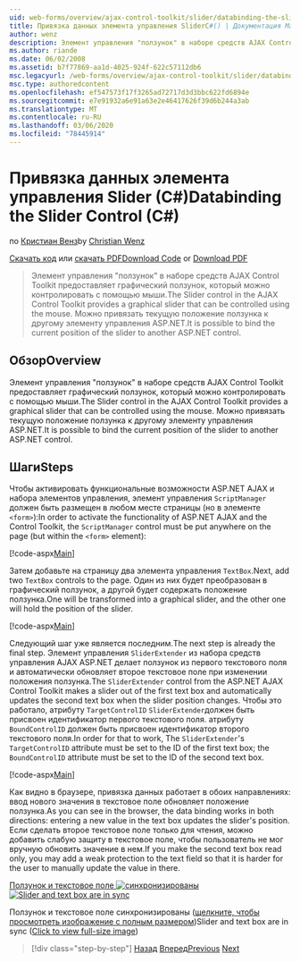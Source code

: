 ```yaml
---
uid: web-forms/overview/ajax-control-toolkit/slider/databinding-the-slider-control-cs
title: Привязка данных элемента управления SliderC#() | Документация Майкрософт
author: wenz
description: Элемент управления "ползунок" в наборе средств AJAX Control Toolkit предоставляет графический ползунок, который можно контролировать с помощью мыши. Можно привязать текущую поситио...
ms.author: riande
ms.date: 06/02/2008
ms.assetid: b7f77869-aa1d-4025-924f-622c57112db6
msc.legacyurl: /web-forms/overview/ajax-control-toolkit/slider/databinding-the-slider-control-cs
msc.type: authoredcontent
ms.openlocfilehash: ef547573f17f3265ad72717d3d3bbc622fd6894e
ms.sourcegitcommit: e7e91932a6e91a63e2e46417626f39d6b244a3ab
ms.translationtype: MT
ms.contentlocale: ru-RU
ms.lasthandoff: 03/06/2020
ms.locfileid: "78445914"
---
```

# <a name="databinding-the-slider-control-c"></a><span data-ttu-id="3dd45-104">Привязка данных элемента управления Slider (C#)</span><span class="sxs-lookup"><span data-stu-id="3dd45-104">Databinding the Slider Control (C#)</span></span>

<span data-ttu-id="3dd45-105">по [Кристиан Венз](https://github.com/wenz)</span><span class="sxs-lookup"><span data-stu-id="3dd45-105">by [Christian Wenz](https://github.com/wenz)</span></span>

<span data-ttu-id="3dd45-106">[Скачать код](https://download.microsoft.com/download/9/3/f/93f8daea-bebd-4821-833b-95205389c7d0/Slider0.cs.zip) или [скачать PDF](https://download.microsoft.com/download/2/d/c/2dc10e34-6983-41d4-9c08-f78f5387d32b/slider0CS.pdf)</span><span class="sxs-lookup"><span data-stu-id="3dd45-106">[Download Code](https://download.microsoft.com/download/9/3/f/93f8daea-bebd-4821-833b-95205389c7d0/Slider0.cs.zip) or [Download PDF](https://download.microsoft.com/download/2/d/c/2dc10e34-6983-41d4-9c08-f78f5387d32b/slider0CS.pdf)</span></span>

> <span data-ttu-id="3dd45-107">Элемент управления "ползунок" в наборе средств AJAX Control Toolkit предоставляет графический ползунок, который можно контролировать с помощью мыши.</span><span class="sxs-lookup"><span data-stu-id="3dd45-107">The Slider control in the AJAX Control Toolkit provides a graphical slider that can be controlled using the mouse.</span></span> <span data-ttu-id="3dd45-108">Можно привязать текущую положение ползунка к другому элементу управления ASP.NET.</span><span class="sxs-lookup"><span data-stu-id="3dd45-108">It is possible to bind the current position of the slider to another ASP.NET control.</span></span>

## <a name="overview"></a><span data-ttu-id="3dd45-109">Обзор</span><span class="sxs-lookup"><span data-stu-id="3dd45-109">Overview</span></span>

<span data-ttu-id="3dd45-110">Элемент управления "ползунок" в наборе средств AJAX Control Toolkit предоставляет графический ползунок, который можно контролировать с помощью мыши.</span><span class="sxs-lookup"><span data-stu-id="3dd45-110">The Slider control in the AJAX Control Toolkit provides a graphical slider that can be controlled using the mouse.</span></span> <span data-ttu-id="3dd45-111">Можно привязать текущую положение ползунка к другому элементу управления ASP.NET.</span><span class="sxs-lookup"><span data-stu-id="3dd45-111">It is possible to bind the current position of the slider to another ASP.NET control.</span></span>

## <a name="steps"></a><span data-ttu-id="3dd45-112">Шаги</span><span class="sxs-lookup"><span data-stu-id="3dd45-112">Steps</span></span>

<span data-ttu-id="3dd45-113">Чтобы активировать функциональные возможности ASP.NET AJAX и набора элементов управления, элемент управления `ScriptManager` должен быть размещен в любом месте страницы (но в элементе `<form>`):</span><span class="sxs-lookup"><span data-stu-id="3dd45-113">In order to activate the functionality of ASP.NET AJAX and the Control Toolkit, the `ScriptManager` control must be put anywhere on the page (but within the `<form>` element):</span></span>

[!code-aspx[Main](databinding-the-slider-control-cs/samples/sample1.aspx)]

<span data-ttu-id="3dd45-114">Затем добавьте на страницу два элемента управления `TextBox`.</span><span class="sxs-lookup"><span data-stu-id="3dd45-114">Next, add two `TextBox` controls to the page.</span></span> <span data-ttu-id="3dd45-115">Один из них будет преобразован в графический ползунок, а другой будет содержать положение ползунка.</span><span class="sxs-lookup"><span data-stu-id="3dd45-115">One will be transformed into a graphical slider, and the other one will hold the position of the slider.</span></span>

[!code-aspx[Main](databinding-the-slider-control-cs/samples/sample2.aspx)]

<span data-ttu-id="3dd45-116">Следующий шаг уже является последним.</span><span class="sxs-lookup"><span data-stu-id="3dd45-116">The next step is already the final step.</span></span> <span data-ttu-id="3dd45-117">Элемент управления `SliderExtender` из набора средств управления AJAX ASP.NET делает ползунок из первого текстового поля и автоматически обновляет второе текстовое поле при изменении положения ползунка.</span><span class="sxs-lookup"><span data-stu-id="3dd45-117">The `SliderExtender` control from the ASP.NET AJAX Control Toolkit makes a slider out of the first text box and automatically updates the second text box when the slider position changes.</span></span> <span data-ttu-id="3dd45-118">Чтобы это работало, атрибуту `TargetControlID` `SliderExtender`должен быть присвоен идентификатор первого текстового поля. атрибуту `BoundControlID` должен быть присвоен идентификатор второго текстового поля.</span><span class="sxs-lookup"><span data-stu-id="3dd45-118">In order for that to work, The `SliderExtender`'s `TargetControlID` attribute must be set to the ID of the first text box; the `BoundControlID` attribute must be set to the ID of the second text box.</span></span>

[!code-aspx[Main](databinding-the-slider-control-cs/samples/sample3.aspx)]

<span data-ttu-id="3dd45-119">Как видно в браузере, привязка данных работает в обоих направлениях: ввод нового значения в текстовое поле обновляет положение ползунка.</span><span class="sxs-lookup"><span data-stu-id="3dd45-119">As you can see in the browser, the data binding works in both directions: entering a new value in the text box updates the slider's position.</span></span> <span data-ttu-id="3dd45-120">Если сделать второе текстовое поле только для чтения, можно добавить слабую защиту в текстовое поле, чтобы пользователь не мог вручную обновить значение в нем.</span><span class="sxs-lookup"><span data-stu-id="3dd45-120">If you make the second text box read only, you may add a weak protection to the text field so that it is harder for the user to manually update the value in there.</span></span>

<span data-ttu-id="3dd45-121">[Ползунок и текстовое поле ![синхронизированы](databinding-the-slider-control-cs/_static/image2.png)](databinding-the-slider-control-cs/_static/image1.png)</span><span class="sxs-lookup"><span data-stu-id="3dd45-121">[![Slider and text box are in sync](databinding-the-slider-control-cs/_static/image2.png)](databinding-the-slider-control-cs/_static/image1.png)</span></span>

<span data-ttu-id="3dd45-122">Ползунок и текстовое поле синхронизированы ([щелкните, чтобы просмотреть изображение с полным размером](databinding-the-slider-control-cs/_static/image3.png))</span><span class="sxs-lookup"><span data-stu-id="3dd45-122">Slider and text box are in sync ([Click to view full-size image](databinding-the-slider-control-cs/_static/image3.png))</span></span>

> [!div class="step-by-step"]
> <span data-ttu-id="3dd45-123">[Назад](using-the-slider-control-with-auto-postback-cs.md)
> [Вперед](using-the-slider-control-with-auto-postback-vb.md)</span><span class="sxs-lookup"><span data-stu-id="3dd45-123">[Previous](using-the-slider-control-with-auto-postback-cs.md)
[Next](using-the-slider-control-with-auto-postback-vb.md)</span></span>
